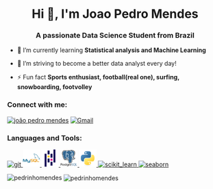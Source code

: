 <h1 align="center">Hi 👋, I'm Joao Pedro Mendes</h1>
<h3 align="center">A passionate Data Science Student from Brazil</h3>

- 🌱 I’m currently learning **Statistical analysis and Machine Learning**

- 🚀 I’m striving to become a better data analyst every day!

- ⚡ Fun fact **Sports enthusiast, football(real one), surfing, snowboarding, footvolley**

<h3 align="left">Connect with me:</h3>
<p align="left">
<a href="https://linkedin.com/in/joão pedro mendes" target="_blank"><img align="center" src="https://raw.githubusercontent.com/rahuldkjain/github-profile-readme-generator/master/src/images/icons/Social/linked-in-alt.svg" alt="joão pedro mendes" height="30" width="40" /></a>
<a href="mailto:joaopedroomp5@gmail.com" target="_blank"><img align="center" src="https://upload.wikimedia.org/wikipedia/commons/4/4e/Gmail_Icon.svg" alt="Gmail" height="30" width="40" /></a>
</p>

<h3 align="left">Languages and Tools:</h3>
<p align="left"> <a href="https://git-scm.com/" target="_blank" rel="noreferrer"> <img src="https://www.vectorlogo.zone/logos/git-scm/git-scm-icon.svg" alt="git" width="40" height="40"/> </a> <a href="https://www.mysql.com/" target="_blank" rel="noreferrer"> <img src="https://raw.githubusercontent.com/devicons/devicon/master/icons/mysql/mysql-original-wordmark.svg" alt="mysql" width="40" height="40"/> </a> <a href="https://pandas.pydata.org/" target="_blank" rel="noreferrer"> <img src="https://raw.githubusercontent.com/devicons/devicon/2ae2a900d2f041da66e950e4d48052658d850630/icons/pandas/pandas-original.svg" alt="pandas" width="40" height="40"/> </a> <a href="https://www.postgresql.org" target="_blank" rel="noreferrer"> <img src="https://raw.githubusercontent.com/devicons/devicon/master/icons/postgresql/postgresql-original-wordmark.svg" alt="postgresql" width="40" height="40"/> </a> <a href="https://www.python.org" target="_blank" rel="noreferrer"> <img src="https://raw.githubusercontent.com/devicons/devicon/master/icons/python/python-original.svg" alt="python" width="40" height="40"/> </a> <a href="https://scikit-learn.org/" target="_blank" rel="noreferrer"> <img src="https://upload.wikimedia.org/wikipedia/commons/0/05/Scikit_learn_logo_small.svg" alt="scikit_learn" width="40" height="40"/> </a> <a href="https://seaborn.pydata.org/" target="_blank" rel="noreferrer"> <img src="https://seaborn.pydata.org/_images/logo-mark-lightbg.svg" alt="seaborn" width="40" height="40"/> </a> </p>

<p><img align="left" src="https://github-readme-stats.vercel.app/api/top-langs?username=pedrinhomendes&show_icons=true&locale=en&layout=compact" alt="pedrinhomendes" /></p>

<p>&nbsp;<img align="center" src="https://github-readme-stats.vercel.app/api?username=pedrinhomendes&show_icons=true&locale=en" alt="pedrinhomendes" /></p>
